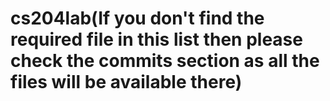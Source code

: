 # cs204lab(If you don't find the required file in this list then please check the commits section as all the files will be available there)
